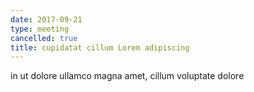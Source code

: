 ```yaml
---
date: 2017-09-21
type: meeting
cancelled: true
title: cupidatat cillum Lorem adipiscing
---
```

in ut dolore ullamco magna amet, cillum voluptate dolore